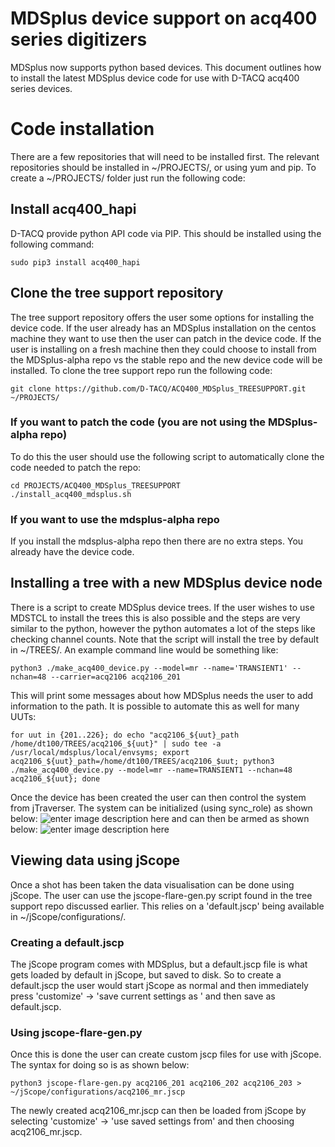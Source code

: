 # MDSplus device support on acq400 series digitizers

MDSplus now supports python based devices. This document outlines how to install the latest MDSplus device code for use with D-TACQ acq400 series devices.


# Code installation

There are a few repositories that will need to be installed first. The relevant repositories should be installed in ~/PROJECTS/, or using yum and pip. To create a ~/PROJECTS/ folder just run the following code:

## Install acq400_hapi

D-TACQ provide python API code via PIP. This should be installed using the following command:

    sudo pip3 install acq400_hapi

## Clone the tree support repository

The tree support repository offers the user some options for installing the device code. If the user already has an MDSplus installation on the centos machine they want to use then the user can patch in the device code. If the user is installing on a fresh machine then they could choose to install from the MDSplus-alpha repo vs the stable repo and the new device code will be installed. To clone the tree support repo run the following code:

    git clone https://github.com/D-TACQ/ACQ400_MDSplus_TREESUPPORT.git ~/PROJECTS/

### If you want to patch the code (you are not using the MDSplus-alpha repo)

To do this the user should use the following script to automatically clone the code needed to patch the repo:

    cd PROJECTS/ACQ400_MDSplus_TREESUPPORT
    ./install_acq400_mdsplus.sh

### If you want to use the mdsplus-alpha repo
If you install the mdsplus-alpha repo then there are no extra steps. You already have the device code.

## Installing a tree with a new MDSplus device node

There is a script to create MDSplus device trees. If the user wishes to use MDSTCL to install the trees this is also possible and the steps are very similar to the python, however the python automates a lot of the steps like checking channel counts. Note that the script will install the tree by default in ~/TREES/. An example command line would be something like:

    python3 ./make_acq400_device.py --model=mr --name='TRANSIENT1' --nchan=48 --carrier=acq2106 acq2106_201

This will print some messages about how MDSplus needs the user to add information to the path. It is possible to automate this as well for many UUTs:

    for uut in {201..226}; do echo "acq2106_${uut}_path /home/dt100/TREES/acq2106_${uut}" | sudo tee -a /usr/local/mdsplus/local/envsyms; export acq2106_${uut}_path=/home/dt100/TREES/acq2106_$uut; python3 ./make_acq400_device.py --model=mr --name=TRANSIENT1 --nchan=48 acq2106_${uut}; done

Once the device has been created the user can then control the system from jTraverser. The system can be initialized (using sync_role) as shown below:
![enter image description here](https://user-images.githubusercontent.com/36033499/90390074-9f3a7480-e082-11ea-882f-cf2f69145d14.png)
and can then be armed as shown below:
![enter image description here](https://user-images.githubusercontent.com/36033499/90390081-a3669200-e082-11ea-838b-b99907cdbd83.png)

## Viewing data using jScope

Once a shot has been taken the data visualisation can be done using jScope. The user can use the jscope-flare-gen.py script found in the tree support repo discussed earlier. This relies on a 'default.jscp' being available in ~/jScope/configurations/.

### Creating a default.jscp

The jScope program comes with MDSplus, but a default.jscp file is what gets loaded by default in jScope, but saved to disk. So to create a default.jscp the user would start jScope as normal and then immediately press 'customize' -> 'save current settings as ' and then save as default.jscp.

### Using jscope-flare-gen.py

Once this is done the user can create custom jscp files for use with jScope. The syntax for doing so is as shown below:

    python3 jscope-flare-gen.py acq2106_201 acq2106_202 acq2106_203 > ~/jScope/configurations/acq2106_mr.jscp

The newly created acq2106_mr.jscp can then be loaded from jScope by selecting 'customize' -> 'use saved settings from' and then choosing acq2106_mr.jscp.

